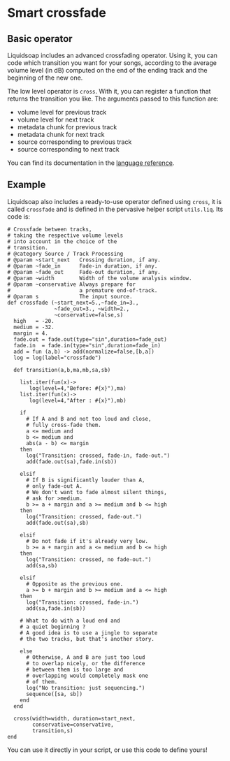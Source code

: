Smart crossfade
===============
Basic operator
--------------
Liquidsoap includes an advanced crossfading operator. Using it, you can code which transition you want for your songs, according to the average volume level (in dB) computed on the end of the ending track and the beginning of the new one.

The low level operator is `cross`. With it, you can register a function that returns the transition you like. The arguments passed to this function are:

* volume level for previous track
* volume level for next track
* metadata chunk for previous track
* metadata chunk for next track
* source corresponding to previous track
* source corresponding to next track

You can find its documentation in the [language reference](reference.html).

Example
-------
Liquidsoap also includes a ready-to-use operator defined using `cross`, it is called `crossfade` and is defined in the pervasive helper script `utils.liq`. Its code is:

```liquidsoap
# Crossfade between tracks, 
# taking the respective volume levels 
# into account in the choice of the 
# transition.
# @category Source / Track Processing
# @param ~start_next   Crossing duration, if any.
# @param ~fade_in      Fade-in duration, if any.
# @param ~fade_out     Fade-out duration, if any.
# @param ~width        Width of the volume analysis window.
# @param ~conservative Always prepare for
#                      a premature end-of-track.
# @param s             The input source.
def crossfade (~start_next=5.,~fade_in=3.,
               ~fade_out=3., ~width=2.,
               ~conservative=false,s)
  high   = -20.
  medium = -32.
  margin = 4.
  fade.out = fade.out(type="sin",duration=fade_out)
  fade.in  = fade.in(type="sin",duration=fade_in)
  add = fun (a,b) -> add(normalize=false,[b,a])
  log = log(label="crossfade")

  def transition(a,b,ma,mb,sa,sb)

    list.iter(fun(x)-> 
       log(level=4,"Before: #{x}"),ma)
    list.iter(fun(x)-> 
       log(level=4,"After : #{x}"),mb)

    if
      # If A and B and not too loud and close, 
      # fully cross-fade them.
      a <= medium and 
      b <= medium and 
      abs(a - b) <= margin
    then
      log("Transition: crossed, fade-in, fade-out.")
      add(fade.out(sa),fade.in(sb))

    elsif
      # If B is significantly louder than A, 
      # only fade-out A.
      # We don't want to fade almost silent things, 
      # ask for >medium.
      b >= a + margin and a >= medium and b <= high
    then
      log("Transition: crossed, fade-out.")
      add(fade.out(sa),sb)

    elsif
      # Do not fade if it's already very low.
      b >= a + margin and a <= medium and b <= high
    then
      log("Transition: crossed, no fade-out.")
      add(sa,sb)

    elsif
      # Opposite as the previous one.
      a >= b + margin and b >= medium and a <= high
    then
      log("Transition: crossed, fade-in.")
      add(sa,fade.in(sb))

    # What to do with a loud end and 
    # a quiet beginning ?
    # A good idea is to use a jingle to separate 
    # the two tracks, but that's another story.

    else
      # Otherwise, A and B are just too loud 
      # to overlap nicely, or the difference 
      # between them is too large and 
      # overlapping would completely mask one 
      # of them.
      log("No transition: just sequencing.")
      sequence([sa, sb])
    end
  end

  cross(width=width, duration=start_next, 
        conservative=conservative,
        transition,s)
end
```

You can use it directly in your script, or use this code to define yours!


